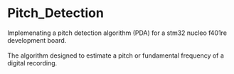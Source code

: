 # Pitch_Detection
Implemenating a pitch detection algorithm (PDA) for a stm32 nucleo f401re development board.  
<br/> The algorithm designed to estimate a pitch or fundamental frequency of a digital recording.
